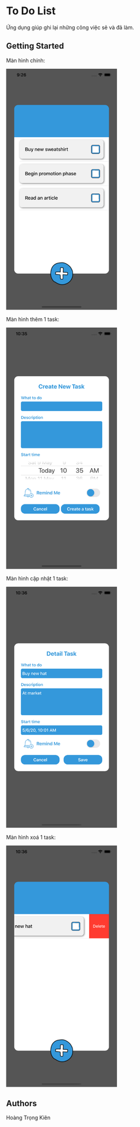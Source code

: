 
# To Do List

Ứng dụng giúp ghi lại những công việc sẽ và đã làm.

## Getting Started

Màn hình chính:

<img src="https://github.com/htkien2511/ToDoList-CabK/blob/master/image/tableview.png" alt="alt text" width="300" >

Màn hình thêm 1 task:

<img src="https://github.com/htkien2511/ToDoList-CabK/blob/master/image/addview.png" alt="alt text" width="300" >

Màn hình cập nhật 1 task:

<img src="https://github.com/htkien2511/ToDoList-CabK/blob/master/image/updateView.png" alt="alt text" width="300" >

Màn hình xoá 1 task:

<img src="https://github.com/htkien2511/ToDoList-CabK/blob/master/image/deleteTask.png" alt="alt text" width="300" >

## Authors

Hoàng Trọng Kiên

